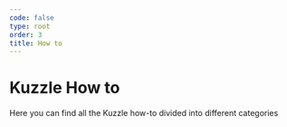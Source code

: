 ```yaml
---
code: false
type: root
order: 3
title: How to
---
```


# Kuzzle How to
Here you can find all the Kuzzle how-to divided into different categories

<HowToIndex />

